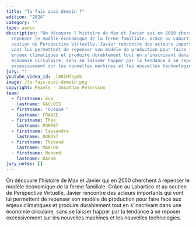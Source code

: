 ```yaml
---
title: "Tu fais quoi demain ?"
edition: "2024"
category: ""
type: audio
description: "On découvre l'histoire de Max et Javier qui en 2050 cherchent à
  repenser le modèle économique de la ferme familiale. Grâce au Labartico et au
  soutien de Perspective Virtuelle, Javier rencontre des acteurs importants qui
  vont lui permettent de repenser son modèle de production pour faire face aux
  enjeux climatiques et produire durablement tout en s'inscrivant dans une
  économie circulaire, sans se laisser happer par la tendance à se reposer
  excessivement sur les nouvelles machines et les nouvelles technologies. "
jury: ""
youtube_video_id: _l88IHTzymk
image: /tu-fais-quoi-demain.png
copyright: Pexels - Jonathan Petersson
team:
  - firstname: Eva
    lastname: GAULOIS
  - firstname: "Océane "
    lastname: FRANZE
  - firstname: Théo
    lastname: PORRET
  - firstname: Cassandre
    lastname: DUBOST
  - firstname: Thibaud
    lastname: MARCOU
  - firstname: Mohand
    lastname: BACHA
jury_notes: []
---
```

On découvre l'histoire de Max et Javier qui en 2050 cherchent à repenser le modèle économique de la ferme familiale. Grâce au Labartico et au soutien de Perspective Virtuelle, Javier rencontre des acteurs importants qui vont lui permettent de repenser <!--more-->son modèle de production pour faire face aux enjeux climatiques et produire durablement tout en s'inscrivant dans une économie circulaire, sans se laisser happer par la tendance à se reposer excessivement sur les nouvelles machines et les nouvelles technologies.
